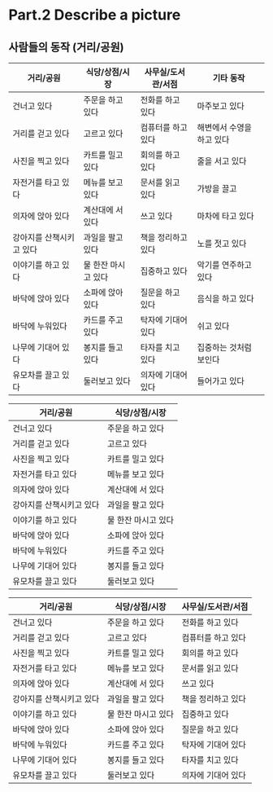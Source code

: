 Part.2 Describe a picture
=====


사람들의 동작 (거리/공원)
---
| 거리/공원 | 식당/상점/시장 | 사무실/도서관/서점 | 기타 동작
| ---- | --- | --- | ---
| 건너고 있다 | 주문을 하고 있다 | 전화를 하고 있다 | 마주보고 있다
| 거리를 걷고 있다 | 고르고 있다 | 컴퓨터를 하고 있다 | 해변에서 수영을 하고 있다
| 사진을 찍고 있다 | 카트를 밀고 있다 | 회의를 하고 있다 | 줄을 서고 있다
| 자전거를 타고 있다 | 메뉴를 보고 있다 | 문서를 읽고 있다 | 가방을 끌고
| 의자에 앉아 있다 | 계산대에 서 있다 | 쓰고 있다 | 마차에 타고 있다
| 강아지를 산책시키고 있다 | 과일을 팔고 있다 | 책을 정리하고 있다 | 노를 젓고 있다
| 이야기를 하고 있다 | 물 한잔 마시고 있다 | 집중하고 있다 | 악기를 연주하고 있다
| 바닥에 앉아 있다 | 소파에 앉아 있다 | 질문을 하고 있다 | 음식을 하고 있다
| 바닥에 누워있다 | 카드를 주고 있다 | 탁자에 기대어 있다 | 쉬고 있다
| 나무에 기대어 있다 | 봉지를 들고 있다 | 타자를 치고 있다 | 집중하는 것처럼 보인다
| 유모차를 끌고 있다 | 둘러보고 있다 | 의자에 기대어 있다 | 들어가고 있다


| 거리/공원 | 식당/상점/시장 
| ---- | --- 
| 건너고 있다 | 주문을 하고 있다 | 전화를 하고 있다 | 마주보고 있다
| 거리를 걷고 있다 | 고르고 있다 | 컴퓨터를 하고 있다 | 해변에서 수영을 하고 있다
| 사진을 찍고 있다 | 카트를 밀고 있다 | 회의를 하고 있다 | 줄을 서고 있다
| 자전거를 타고 있다 | 메뉴를 보고 있다 | 문서를 읽고 있다 | 가방을 끌고
| 의자에 앉아 있다 | 계산대에 서 있다 | 쓰고 있다 | 마차에 타고 있다
| 강아지를 산책시키고 있다 | 과일을 팔고 있다 | 책을 정리하고 있다 | 노를 젓고 있다
| 이야기를 하고 있다 | 물 한잔 마시고 있다 | 집중하고 있다 | 악기를 연주하고 있다
| 바닥에 앉아 있다 | 소파에 앉아 있다 | 질문을 하고 있다 | 음식을 하고 있다
| 바닥에 누워있다 | 카드를 주고 있다 | 탁자에 기대어 있다 | 쉬고 있다
| 나무에 기대어 있다 | 봉지를 들고 있다 | 타자를 치고 있다 | 집중하는 것처럼 보인다
| 유모차를 끌고 있다 | 둘러보고 있다 | 의자에 기대어 있다 | 들어가고 있다

| 거리/공원 | 식당/상점/시장 | 사무실/도서관/서점
| ---- | --- | ---
| 건너고 있다 | 주문을 하고 있다 | 전화를 하고 있다 | 마주보고 있다
| 거리를 걷고 있다 | 고르고 있다 | 컴퓨터를 하고 있다 | 해변에서 수영을 하고 있다
| 사진을 찍고 있다 | 카트를 밀고 있다 | 회의를 하고 있다 | 줄을 서고 있다
| 자전거를 타고 있다 | 메뉴를 보고 있다 | 문서를 읽고 있다 | 가방을 끌고
| 의자에 앉아 있다 | 계산대에 서 있다 | 쓰고 있다 | 마차에 타고 있다
| 강아지를 산책시키고 있다 | 과일을 팔고 있다 | 책을 정리하고 있다 | 노를 젓고 있다
| 이야기를 하고 있다 | 물 한잔 마시고 있다 | 집중하고 있다 | 악기를 연주하고 있다
| 바닥에 앉아 있다 | 소파에 앉아 있다 | 질문을 하고 있다 | 음식을 하고 있다
| 바닥에 누워있다 | 카드를 주고 있다 | 탁자에 기대어 있다 | 쉬고 있다
| 나무에 기대어 있다 | 봉지를 들고 있다 | 타자를 치고 있다 | 집중하는 것처럼 보인다
| 유모차를 끌고 있다 | 둘러보고 있다 | 의자에 기대어 있다 | 들어가고 있다